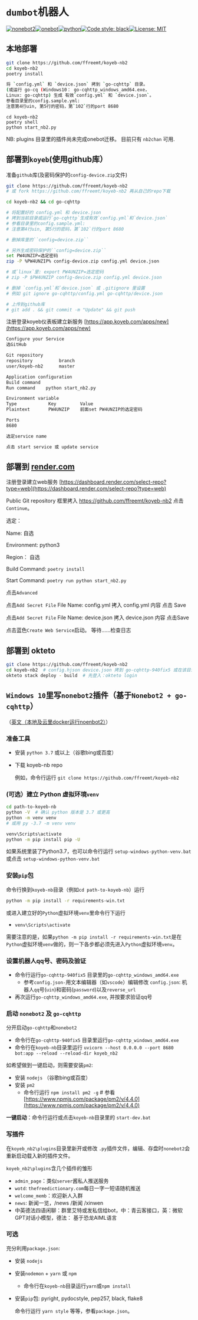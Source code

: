 # `dumbot`机器人
[![nonebot2](https://img.shields.io/static/v1?label=nonebot&message=v2.0.0b4&color=green)](https://v2.nonebot.dev/)[![onebot](https://img.shields.io/static/v1?label=driver&message=onebot&color=green)](https://v2.nonebot.dev/guide/cqhttp-guide.html)[![python](https://img.shields.io/static/v1?label=python+&message=3.7%2B&color=blue)](https://img.shields.io/static/v1?label=python+&message=3.7%2B&color=blue)[![Code style: black](https://img.shields.io/badge/code%20style-black-000000.svg)](https://github.com/psf/black)[![License: MIT](https://img.shields.io/badge/License-MIT-yellow.svg)](https://opensource.org/licenses/MIT)

## 本地部署
```bash
git clone https://github.com/ffreemt/koyeb-nb2
cd koyeb-nb2
poetry install
```
```bash
将 `config.yml` 和 `device.json` 拷到 `go-cqhttp` 目录。
(或运行 go-cq (Windows10： go-cqhttp_windows_amd64.exe，
Linux: go-cqhttp) 生成 有效`config.yml` 和 `device.json`。
参看目录里的config.sample.yml:
注意第4行uin, 第5行的密码，第`102`行的port 8680
```

```
cd koyeb-nb2
poetry shell
python start_nb2.py
```

NB: plugins 目录里的插件尚未完成onebot迁移。 目前只有 `nb2chan` 可用.

## 部署到`koyeb`(使用github库）

准备`github`库(及密码保护的`config-device.zip`文件)
```bash
git clone https://github.com/ffreemt/koyeb-nb2
# 或 fork https://github.com/ffreemt/koyeb-nb2 再从自己的repo下载

cd koyeb-nb2 && cd go-cqhttp

# 将配置好的 config.yml 和 device.json
# 拷到当前目录或运行`go-cqhttp`生成有效`config.yml`和`device.json`
# 参看目录里的config.sample.yml:
# 注意第4行uin, 第5行的密码，第`102`行的port 8680

# 删掉库里的``config=device.zip``

# 另外生成密码保护的``config=device.zip``
set PW4UNZIP=选定密码
zip -P %PW4UNZIP% config-device.zip config.yml device.json

# 或`linux`里: export PW4UNZIP=选定密码
# zip -P $PW4UNZIP config-device.zip config.yml device.json

# 删掉 `config.yml`和`device.json` 或 .gitignore 里设置
# 例如 git ignore go-cqhttp/config.yml go-cqhttp/device.json

# 上传到github库
# git add . && git commit -m "Update" && git push
```

注册登录koyeb仪表板建立新服务 [https://app.koyeb.com/apps/new](https://app.koyeb.com/apps/new)
```bash
Configure your Service
选GitHub

Git repository
repository          branch
user/koyeb-nb2      master

Application configuration
Build command
Run command    python start_nb2.py

Environment variable
Type            Key         Value
Plaintext       PW4UNZIP    前面set PW4UNZIP的选定密码

Ports
8680

选定service name

点击 start service 或 update service

```


## 部署到 [render.com](https://dashboard.render.com/)
注册登录建立web服务
[https://dashboard.render.com/select-repo?type=web](https://dashboard.render.com/select-repo?type=web)

Public Git repository 框里拷入 https://github.com/ffreemt/koyeb-nb2 点击`Continue`。

选定：

Name: 自选

Environment: python3

Region： 自选

Build Command: ``poetry install``

Start Command: ``poetry run python start_nb2.py``

点击`Advanced`

点击`Add Secret File`
    File Name: config.yml
    拷入 config.yml 内容
    点击 Save

点击`Add Secret File`
    File Name: device.json
    拷入 device.json 内容
    点击Save

点击蓝色`Create Web Service`启动。 等待……检查日志

## 部署到 okteto
```bash
git clone https://github.com/ffreemt/koyeb-nb2
cd koyeb-nb2  # config.hjson device.json 拷到 go-cqhttp-940fix5 或在该目录里就地生成，config.hjson的reverse_url端口设为8680, reverse_url: ws://127.0.0.1:8680/cqhttp/ws
okteto stack deploy - build  # 先登入：okteto login
```

## `Windows 10`里写`nonebot2`插件（基于`Nonebot2 + go-cqhttp`）

（[英文（本地及云里docker运行noenbot2）](https://github.com/ffreemt/koyeb-nb2/blob/master/README.md)）

### 准备工具
*   安装 `python 3.7` 或以上（谷歌bing或百度）
*  下载 koyeb-nb repo

    例如，命令行运行 `git clone https://github.com/ffreemt/koyeb-nb2`

### (可选）建立 Python 虚拟环境`venv`
```bash
cd path-to-koyeb-nb
python -V  # 确认 python 版本是 3.7 或更高
python -m venv venv
# 或用 py -3.7 -m venv venv

venv\Scripts\activate
python -m pip install pip -U
```
如果系统里装了Python3.7，也可以命令行运行 `setup-windows-python-venv.bat` 或点击 `setup-windows-python-venv.bat`

### 安装`pip`包
命令行换到`koyeb-nb`目录（例如`cd path-to-koyeb-nb`）运行
```bash
python -m pip install -r requirements-win.txt
```

或进入建立好的`Python`虚拟环境`venv`里命令行下运行

*   `venv\Scripts\activate`

需要注意的是，如果`python -m pip install -r requirements-win.txt`是在`Python`虚拟环境`venv`做的，则一下各步都必须先进入`Python`虚拟环境`venv`。

###   设置机器人qq号、密码及验证
* 命令行运行`go-cqhttp-940fix5` 目录里的`go-cqhttp_windows_amd64.exe`
    * 参考`config.json-`用文本编辑器（如`vscode`）编辑修改 `config.json`: 机器人`qq`号(`uin`)和密码(`password`)以及``reverse_url``
* 再次运行`go-cqhttp_windows_amd64.exe`, 并按要求验证qq号

### 启动 `nonebot2` 及 `go-cqhttp`
分开启动`go-cqhttp`和`nonebot2`
*   命令行在`go-cqhttp-940fix5` 目录里运行`go-cqhttp_windows_amd64.exe`
*   命令行在`koyeb-nb`目录里运行 `uvicorn --host 0.0.0.0 --port 8680 bot:app --reload --reload-dir koyeb_nb2`

如希望做到一键启动，则需要安装`pm2`:
*   安装 `nodejs` （谷歌bing或百度）
*   安装 `pm2`
    *  命令行运行 `npm install pm2 -g`  # 参看[https://www.npmjs.com/package/pm2/v/4.4.0](https://www.npmjs.com/package/pm2/v/4.4.0)

**一键启动**：命令行运行或点击`koyeb-nb`目录里的
    `start-dev.bat`

### 写插件
在`koyeb_nb2\plugins`目录里新开或修改 `.py`插件文件，编辑、存盘时`nonebot2`会重新启动载入新的插件文件。

`koyeb_nb2\plugins`含几个插件的雏形
*   `admin_page`：类似`server`酱私人推送服务
*   `wotd`: `thefreedictionary.com`每日一字一短语随机推送
*   `welcome_memb`：欢迎新人入群
*   `news`: 新闻一览，/news /新闻 /xinwen
*   中英德法四语闲聊：群里艾特或发私信给bot，中：青云客接口，英：微软GPT对话小模型，德法： 基于恐龙AIML语言

### 可选

充分利用`package.json`:

*  安装 `nodejs`
*  安装`nodemon` + `yarn` 或 `npm`
    *   命令行在`koyeb-nb`目录运行`yarn`或`npm install`
*  安装`pip`包: pyright, pydocstyle, pep257, black, flake8

    命令行运行 `yarn style` 等等，参看`package.json`。
